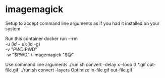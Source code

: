 # imagemagick
Setup to accept command line arguments as if you had it installed on your system

Run this container
	docker run --rm \
		-u $(id -u):$(id -g) \
		-v "$PWD:$PWD" \
		-w "$PWD" \
		imagemagick "$@"

Use command line arguments
	./run.sh convert -delay <frame>x<frames per sec> -loop 0 *.gif out-file.gif'
	./run.sh convert -layers Optimize in-file.gif out-file.gif'
